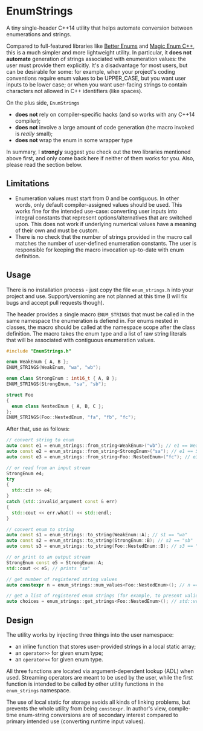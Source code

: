 # EnumStrings

A tiny single-header C++14 utility that helps automate conversion between enumerations and strings.

Compared to full-featured libraries like [Better Enums](http://aantron.github.io/better-enums/) and [Magic Enum C++](https://github.com/Neargye/magic_enum),
this is a much simpler and more lightweight utility. 
In particular, it **does not automate** generation of strings associated with enumeration values: the user must provide them explicitly.
It's a disadvantage for most users, but can be desirable for some: 
for example, when your project's coding conventions require enum values to be UPPER_CASE, but you want user inputs to be lower case;
or when you want user-facing strings to contain characters not allowed in C++ identifiers (like spaces).

On the plus side, `EnumStrings` 
* **does not** rely on compiler-specific hacks (and so works with any C++14 compiler);
* **does not** involve a large amount of code generation (the macro invoked is *really* small);
* **does not** wrap the enum in some wrapper type 

In summary, I **strongly** suggest you check out the two libraries mentioned above first, and only come back here if neither of them works for you.
Also, please read the section below.

Limitations
-----------

* Enumeration values must start from 0 and be contiguous.
  In other words, only default compiler-assigned values should be used.
  This works fine for the intended use-case: converting user inputs into integral constants that represent options/alternatives that are switched upon.
  This does not work if underlying numerical values have a meaning of their own and must be custom.
* There is no check that the number of strings provided in the macro call matches the number of user-defined enumeration constants.
  The user is responsible for keeping the macro invocation up-to-date with enum definition.

Usage
-----

There is no installation process - just copy the file `enum_strings.h` into your project and use.
Support/versioning are not planned at this time (I will fix bugs and accept pull requests though).

The header provides a single macro `ENUM_STRINGS` that must be called in the same namespace the enumeration is defiend in.
For enums nested in classes, the macro should be called at the namespace scope after the class definition.
The macro takes the enum type and a list of raw string literals that will be associated with contiguous enumeration values.

```c++
#include "EnumStrings.h"

enum WeakEnum { A, B };
ENUM_STRINGS(WeakEnum, "wa", "wb");

enum class StrongEnum : int16_t { A, B };
ENUM_STRINGS(StrongEnum, "sa", "sb");

struct Foo
{
  enum class NestedEnum { A, B, C };
};
ENUM_STRINGS(Foo::NestedEnum, "fa", "fb", "fc");
```

After that, use as follows:
```c++
// convert string to enum
auto const e1 = enum_strings::from_string<WeakEnum>("wb"); // e1 == WeakEnum::B;
auto const e2 = enum_strings::from_string<StrongEnum>("sa"); // e1 == StrongEnum::A;
auto const e3 = enum_strings::from_string<Foo::NestedEnum>("fc"); // e3 == Foo::NestedEnum::C;

// or read from an input stream
StrongEnum e4;
try
{
  std::cin >> e4;
}
catch (std::invalid_argument const & err)
{
  std::cout << err.what() << std::endl; 
}

// convert enum to string
auto const s1 = enum_strings::to_string(WeakEnum::A); // s1 == "wa"
auto const s2 = enum_strings::to_string(StrongEnum::B); // s2 == "sb"
auto const s3 = enum_strings::to_string(Foo::NestedEnum::B); // s3 == "fc"

// or print to an output stream
StrongEnum const e5 = StrongEnum::A;
std::cout << e5; // prints "sa"

// get number of registered string values
auto constexpr n = enum_strings::num_values<Foo::NestedEnum>(); // n == 3

// get a list of registered enum strings (for example, to present valid choices to the user)
auto choices = enum_strings::get_strings<Foo::NestedEnum>(); // std::vector<std::string>{ "fa", "fb", "fc" }
```

Design
------

The utility works by injecting three things into the user namespace:
* an inline function that stores user-provided strings in a local static array;
* an `operator>>` for given enum type;
* an `operator<<` for given enum type.

All three functions are located via argument-dependent lookup (ADL) when used.
Streaming operators are meant to be used by the user, while the first function is intended 
to be called by other utility functions in the `enum_strings` namespace.

The use of local static for storage avoids all kinds of linking problems, but prevents the whole
utility from being `constexpr`. In author's view, compile-time enum-string conversions
are of secondary interest compared to primary intended use (converting runtime input values).
